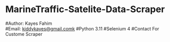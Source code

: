 # MarineTraffic-Satelite-Data-Scraper
#Author: Kayes Fahim <br>
#Email: kiddykayes@gmail.comk
#Python 3.11
#Selenium 4
#Contact For Custome Scraper
